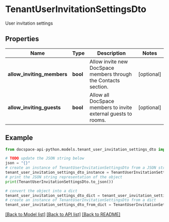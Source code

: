 # TenantUserInvitationSettingsDto
User invitation settings

## Properties

Name | Type | Description | Notes
------------ | ------------- | ------------- | -------------
**allow_inviting_members** | **bool** | Allow invite new DocSpace members through the Contacts section. | [optional] 
**allow_inviting_guests** | **bool** | Allow all DocSpace members to invite external guests to rooms. | [optional] 

## Example

```python
from docspace-api-python.models.tenant_user_invitation_settings_dto import TenantUserInvitationSettingsDto

# TODO update the JSON string below
json = "{}"
# create an instance of TenantUserInvitationSettingsDto from a JSON string
tenant_user_invitation_settings_dto_instance = TenantUserInvitationSettingsDto.from_json(json)
# print the JSON string representation of the object
print(TenantUserInvitationSettingsDto.to_json())

# convert the object into a dict
tenant_user_invitation_settings_dto_dict = tenant_user_invitation_settings_dto_instance.to_dict()
# create an instance of TenantUserInvitationSettingsDto from a dict
tenant_user_invitation_settings_dto_from_dict = TenantUserInvitationSettingsDto.from_dict(tenant_user_invitation_settings_dto_dict)
```
[[Back to Model list]](../README.md#documentation-for-models) [[Back to API list]](../README.md#documentation-for-api-endpoints) [[Back to README]](../README.md)


